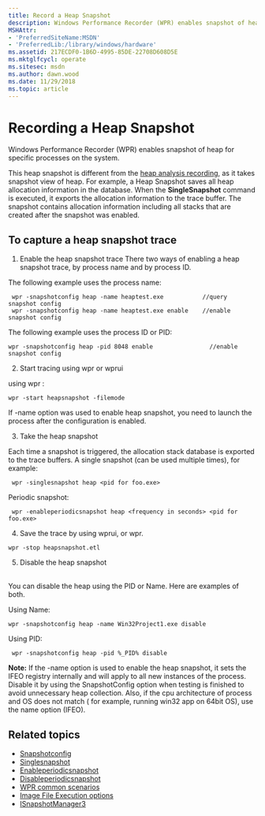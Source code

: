 ```yaml
---
title: Record a Heap Snapshot
description: Windows Performance Recorder (WPR) enables snapshot of heap for specific processes on the system.
MSHAttr:
- 'PreferredSiteName:MSDN'
- 'PreferredLib:/library/windows/hardware'
ms.assetid: 217ECDF0-1B6D-4995-85DE-22708D608D5E
ms.mktglfcycl: operate
ms.sitesec: msdn
ms.author: dawn.wood
ms.date: 11/29/2018
ms.topic: article
---
```


# Recording a Heap Snapshot

Windows Performance Recorder (WPR) enables snapshot of heap for specific processes on the system.

This heap snapshot is different from the [heap analysis recording](https://docs.microsoft.com/en-us/windows-hardware/test/wpt/recording-for-heap-analysis), as it takes snapshot view of heap. For example, a Heap Snapshot saves all heap allocation information in the database. When the **SingleSnapshot** command is executed, it exports the allocation information to the trace buffer. The snapshot contains allocation information including all stacks that are created after the snapshot was enabled. 

## To capture a heap snapshot trace

1. Enable the heap snapshot trace
There two ways of enabling a heap snapshot trace, by process name and by process ID. 

The following example uses the process name: 
```
 wpr -snapshotconfig heap -name heaptest.exe           //query snapshot config
 wpr -snapshotconfig heap -name heaptest.exe enable    //enable snapshot config
```

 The following example uses the process ID or PID:
 ``` 
 wpr -snapshotconfig heap -pid 8048 enable                //enable snapshot config
 ```

2.	Start tracing using wpr or wprui

using wpr :

```
wpr -start heapsnapshot -filemode                          
```

If -name option was used to enable heap snapshot, you need to launch the process after the configuration is enabled.

3.	Take the heap snapshot

Each time a snapshot is triggered, the allocation stack database is exported to the trace buffers. A single snapshot (can be used multiple times), for example:
```
 wpr -singlesnapshot heap <pid for foo.exe>
 ```
   Periodic snapshot:
```
 wpr -enableperiodicsnapshot heap <frequency in seconds> <pid for foo.exe>
 ```

4.	Save the trace by using wprui, or wpr. 


```
wpr -stop heapsnapshot.etl
```

5.	Disable the heap snapshot
<br/>
You can disable the heap using the PID or Name. Here are examples of both. <br/> 

Using Name:
```
wpr -snapshotconfig heap -name Win32Project1.exe disable
```

Using PID: 
```
 wpr -snapshotconfig heap -pid %_PID% disable
 ```

**Note:**
If the -name option is used to enable the heap snapshot, it sets the IFEO registry internally and will apply to all new instances of the process. Disable it by using the SnapshotConfig option when testing is finished to avoid unnecessary heap collection.
Also, if the cpu architecture of process and OS does not match ( for example, running win32 app on 64bit OS), use the name option (IFEO).

## Related topics

* [Snapshotconfig](https://docs.microsoft.com/en-us/windows-hardware/test/wpt/wpr-command-line-options#snapshotconfig)
* [Singlesnapshot](https://docs.microsoft.com/en-us/windows-hardware/test/wpt/wpr-command-line-options#singlesnapshot)
* [Enableperiodicsnapshot](https://docs.microsoft.com/en-us/windows-hardware/test/wpt/wpr-command-line-options#enableperiodicsnapshot)
* [Disableperiodicsnapshot](https://docs.microsoft.com/en-us/windows-hardware/test/wpt/wpr-command-line-options#disableperiodicsnapshot)
* [WPR common scenarios](https://docs.microsoft.com/en-us/windows-hardware/test/wpt/windows-performance-recorder-common-scenarios)
* [Image File Execution options](https://docs.microsoft.com/en-us/previous-versions/windows/desktop/xperf/image-file-execution-options)
* [ISnapshotManager3]()